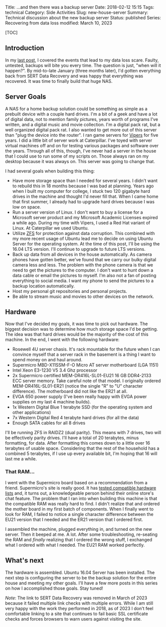 Title: ...and then there was a backup server
Date: 2018-02-12 15:15
Tags: technical
Category: Side Activities
Slug: new-house-server
Summary: Technical discussion about the new backup server
Status: published
Series: Recovering from data loss
modified: March 10, 2023

[TOC]

## Introduction

In my [last post][1], I covered the events that lead to my data loss scare. Faulty, untested, backups will bite you every time. The question 
is just, "when will it happen?". By mid-to-late January (three months later), I'd gotten everything back from SERT Data Recovery and
was happy that everything was recovered. It was time to finally build that huge NAS.

## Server Goals

A NAS for a home backup solution could be something as simple as a prebuilt device with a couple hard drives. I'm a bit of a geek and have a lot of digital data, not to
mention family pictures, years worth of programs I've written, and a digital music and movie collection. I'm a digital pack rat, but a well organized digital pack rat.
I also wanted to get more out of this server than "plug the device into the router". I ran game servers for [Vipers][2] for five years. I did a little bit of server
work at Caterpillar. I've toyed with server virtual machines off and on for testing various packages and software over the years. Through all of this, though, I've
never had a server in the house that I could use to run some of my scripts on. Those always ran on my desktop because it was always on. This server was going to change that.

I had several goals when building this thing:

 - Have more storage space than I needed for several years. I didn't want to rebuild this in 18 months because I was bad at planning. Years ago when I built my computer
 for college, I stuck two 120 gigabyte hard drives in the machine and thought I'd never fill that. When I came home that first summer, I already had to upgrade hard drives
 because I was low on space.
 - Run a server version of Linux. I don't want to buy a license for a Microsoft server product and my Microsoft Academic Licenses expired a while ago. During my time with Vipers, I used a Red Hat variant of Linux. At Caterpillar we used Ubuntu.
 - Utilize [ZFS][3] for protection against data corruption. This combined with my more recent usage of Ubuntu lead me to decide on using Ubuntu Server for the operating system.
 At the time of this post, I'll be using the 16.04 LTS version. I'll continue to upgrade to future LTS versions.
 - Back up data from all devices in the house automatically. As camera phones have gotten better, we've found that we carry our bulky digital camera less and less. The problem
 with the phone camera is that we need to get the pictures to the computer. I don't want to hunt down a data cable or email the pictures to myself. I'm also not a fan of 
 posting everything to social media. I want my phone to send the pictures to a backup location automatically.
 - Host my personal git repositories and personal projects.
 - Be able to stream music and movies to other devices on the network.
 
## Hardware

Now that I've decided my goals, it was time to pick out hardware. The biggest decision was to determine how much storage space I'd be getting. The idea was that hard drives
would be the majority of the cost of this machine. In the end, I went with the following hardware:

 - Rosewell 4U server chasis. It's rack mountable for the future when I can convince myself that a server rack in the basement is a thing I want to spend money on and haul around.
 - Supermicro MBD-X11SSM-F-O Micro AT server motherboard (LGA 1151)
 - Intel Xeon E3-1230 V5 3.4 Ghz processor
 - 2x Supermicro certified MEM-DR416L-SL01-EU21 16 GB DDR4-2133 ECC server memory. Take careful note of that model. I originally ordered MEM-DR416L-SL01-ER21 (notice 
 the single "R" to "U" character difference). The motherboard did not like the ER21 at all. 
 - EVGA 650 power supply (I've been really happy with EVGA power supplies on my last 4 machine builds).
 - 1x Western Digital Blue 1 terabyte SSD (for the operating system and other applications)
 - 7x Western Digital Red 4 terabyte hard drives (for all the data)
 - Enough SATA cables for all 8 drives
 
I'll be running ZFS in RAIDZ2 (dual parity). This means with 7 drives, two will be effectively parity drives. I'll have a total of 20 terabytes, minus formatting, for data. After formatting this comes down to a little over 16 terabytes of usable space. Considering that the rest of the household has a combined 5 terabytes, if I use up every available bit, I'm hoping that 16 will last me a while.

### That RAM...

I went with the Supermicro board based on a recommendation from a friend. Supermicro's site is really good. It has [tested compatible hardware lists][4] and, it turns out, 
a knowledgeable person behind their online store's chat feature. The problem that I ran into when building this machine is that the compatible RAM was really hard to find. 
I didn't realize that and ordered the mother board in my first batch of components. When I finally went to look for RAM, I failed to notice a single character difference between
the EU21 version that I needed and the ER21 version that I ordered first. 

I assembled the machine, plugged everything in, and turned on the new server. Then it beeped at me. A lot. After some troubleshooting, re-seating the RAM and *finally*
 realizing that I ordered the wrong stuff, I exchanged what I ordered with what I needed. The EU21 RAM worked perfectly. 
 
## What's next

The hardware is assembled. Ubuntu 16.04 Server has been installed. The next step is configuring the server to be the backup solution for the entire house and meeting my other 
goals. I'll have a few more posts in this series on how I accomplished those goals. Stay tuned!

_Note_: The link to SERT Data Recovery was removed in March of 2023 because it failed multiple link checks with multiple errors. While I am still very happy with the work they performed in 2018, as of 2023 I don't feel comfortable linking to a site that continues to fail basic SSL certificate checks and forces browsers to warn users against visiting the site.



 [1]: {filename}2018_01_27_backup_your_data.md
 [2]: {filename}2015_01_08_thanks-for-all-the-fish.md
 [3]: https://en.wikipedia.org/wiki/ZFS
 [4]: https://www.supermicro.com/products/motherboard/Xeon/C236_C232/X11SSM-F.cfm